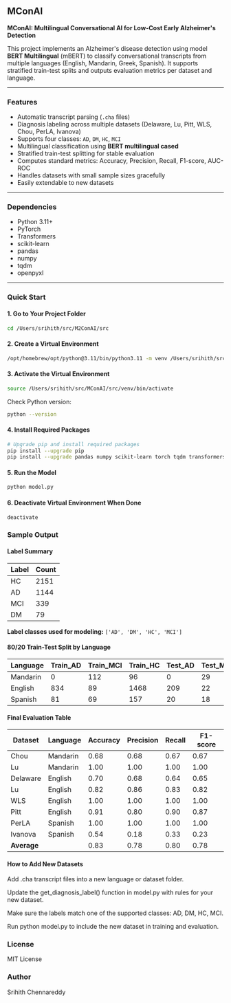 ## MConAI
**MConAI: Multilingual Conversational AI for Low-Cost Early Alzheimer's Detection**

This project implements an Alzheimer's disease detection using model **BERT Multilingual** (mBERT) to classify conversational transcripts from multiple languages (English, Mandarin, Greek, Spanish). It supports stratified train-test splits and outputs evaluation metrics per dataset and language.

---

### Features

- Automatic transcript parsing (`.cha` files)
- Diagnosis labeling across multiple datasets (Delaware, Lu, Pitt, WLS, Chou, PerLA, Ivanova)
- Supports four classes: `AD`, `DM`, `HC`, `MCI`
- Multilingual classification using **BERT multilingual cased**
- Stratified train-test splitting for stable evaluation
- Computes standard metrics: Accuracy, Precision, Recall, F1-score, AUC-ROC
- Handles datasets with small sample sizes gracefully
- Easily extendable to new datasets
---

### Dependencies

- Python 3.11+
- PyTorch
- Transformers
- scikit-learn
- pandas
- numpy
- tqdm
- openpyxl

---

### Quick Start

#### 1. Go to Your Project Folder

```bash
cd /Users/srihith/src/M2ConAI/src
```

#### 2. Create a Virtual Environment
```bash
/opt/homebrew/opt/python@3.11/bin/python3.11 -m venv /Users/srihith/src/MConAI/src/venv
```

#### 3. Activate the Virtual Environment
```bash
source /Users/srihith/src/MConAI/src/venv/bin/activate
```

Check Python version:
```bash
python --version
```
#### 4. Install Required Packages
```bash
# Upgrade pip and install required packages
pip install --upgrade pip
pip install --upgrade pandas numpy scikit-learn torch tqdm transformers datasets accelerate openpyxl
```
#### 5. Run the Model
```bash
python model.py
```
#### 6. Deactivate Virtual Environment When Done
```bash
deactivate
```
### Sample Output
#### Label Summary

| Label | Count |
|-------|-------|
| HC    | 2151  |
| AD    | 1144  |
| MCI   | 339   |
| DM    | 79    |

**Label classes used for modeling:** `['AD', 'DM', 'HC', 'MCI']`


#### 80/20 Train-Test Split by Language

| Language  | Train_AD | Train_MCI | Train_HC | Test_AD | Test_MCI | Test_HC |
|-----------|----------|-----------|----------|---------|----------|---------|
| Mandarin  | 0        | 112       | 96       | 0       | 29       | 24      |
| English   | 834      | 89        | 1468     | 209     | 22       | 367     |
| Spanish   | 81       | 69        | 157      | 20      | 18       | 39      |


#### Final Evaluation Table

| Dataset   | Language  | Accuracy | Precision | Recall | F1-score |
|-----------|----------|----------|-----------|--------|----------|
| Chou      | Mandarin | 0.68     | 0.68      | 0.67   | 0.67     |
| Lu        | Mandarin | 1.00     | 1.00      | 1.00   | 1.00     |
| Delaware  | English  | 0.70     | 0.68      | 0.64   | 0.65     |
| Lu        | English  | 0.82     | 0.86      | 0.83   | 0.82     |
| WLS       | English  | 1.00     | 1.00      | 1.00   | 1.00     |
| Pitt      | English  | 0.91     | 0.80      | 0.90   | 0.87     |
| PerLA     | Spanish  | 1.00     | 1.00      | 1.00   | 1.00     |
| Ivanova   | Spanish  | 0.54     | 0.18      | 0.33   | 0.23     |
| **Average** |        | 0.83     | 0.78      | 0.80   | 0.78     |



#### How to Add New Datasets

Add .cha transcript files into a new language or dataset folder.

Update the get_diagnosis_label() function in model.py with rules for your new dataset.

Make sure the labels match one of the supported classes: AD, DM, HC, MCI.

Run python model.py to include the new dataset in training and evaluation.

### License

MIT License

### Author

Srihith Chennareddy
